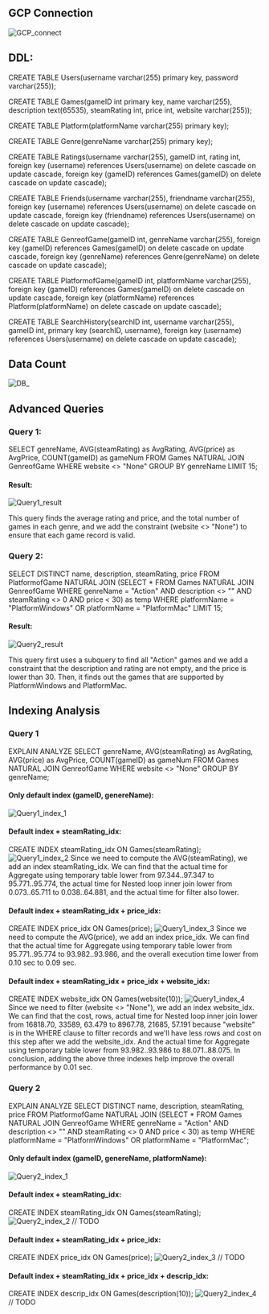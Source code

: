 ## GCP Connection
![GCP_connect](./figures/DB_connection.jpg)

## DDL:
CREATE TABLE Users(username varchar(255) primary key, password varchar(255));

CREATE TABLE Games(gameID int primary key, name varchar(255), description text(65535), steamRating int, price int, website varchar(255));

CREATE TABLE Platform(platformName varchar(255) primary key);

CREATE TABLE Genre(genreName varchar(255) primary key);

CREATE TABLE Ratings(username varchar(255), gameID int, rating int, foreign key (username) references Users(username) on delete cascade on update cascade, foreign key (gameID) references Games(gameID) on delete cascade on update cascade);

CREATE TABLE Friends(username varchar(255), friendname varchar(255), foreign key (username) references Users(username) on delete cascade on update cascade, foreign key (friendname) references Users(username) on delete cascade on update cascade);

CREATE TABLE GenreofGame(gameID int, genreName varchar(255), foreign key (gameID) references Games(gameID) on delete cascade on update cascade, foreign key (genreName) references Genre(genreName) on delete cascade on update cascade);

CREATE TABLE PlatformofGame(gameID int, platformName varchar(255), foreign key (gameID) references Games(gameID) on delete cascade on update cascade, foreign key (platformName) references Platform(platformName) on delete cascade on update cascade);

CREATE TABLE SearchHistory(searchID int, username varchar(255), gameID int, primary key (searchID, username), foreign key (username) references Users(username) on delete cascade on update cascade);

## Data Count
![DB_](./figures/Data_count.jpg)

## Advanced Queries
### Query 1:
SELECT genreName, AVG(steamRating) as AvgRating, AVG(price) as AvgPrice, COUNT(gameID) as gameNum
FROM Games NATURAL JOIN GenreofGame
WHERE website <> "None"
GROUP BY genreName
LIMIT 15;

#### Result:
![Query1_result](figures/Query1.jpg)

This query finds the average rating and price, and the total number of games in each genre, and we add the constraint (website <> "None") to ensure that each game record is valid.

### Query 2:
SELECT DISTINCT name, description, steamRating, price
FROM PlatformofGame NATURAL JOIN (SELECT * FROM Games NATURAL JOIN GenreofGame WHERE genreName = "Action" AND description <> "" AND steamRating <> 0 AND price < 30) as temp
WHERE platformName = "PlatformWindows" OR platformName = "PlatformMac"
LIMIT 15;

#### Result:
![Query2_result](figures/Query2.jpg)

This query first uses a subquery to find all "Action" games and we add a constraint that the description and rating are not empty, and the price is lower than 30. Then, it finds out the games that are supported by PlatformWindows and PlatformMac.

## Indexing Analysis
### Query 1

EXPLAIN ANALYZE SELECT genreName, AVG(steamRating) as AvgRating, AVG(price) as AvgPrice, COUNT(gameID) as gameNum FROM Games NATURAL JOIN GenreofGame WHERE website <> "None" GROUP BY genreName;

#### Only default index (gameID, genereName):
![Query1_index_1](figures/Q1_index_1.jpg)

#### Default index + steamRating_idx:
CREATE INDEX steamRating_idx ON Games(steamRating);
![Query1_index_2](figures/Q1_index_2.jpg)
Since we need to compute the AVG(steamRating), we add an index steamRating_idx. We can find that the actual time for Aggregate using temporary table lower from 97.344..97.347 to 95.771..95.774, the actual time for Nested loop inner join lower from 0.073..65.711 to 0.038..64.881, and the actual time for filter also lower.

#### Default index + steamRating_idx + price_idx:
CREATE INDEX price_idx ON Games(price);
![Query1_index_3](figures/Q1_index_3.jpg)
Since we need to compute the AVG(price), we add an index price_idx. We can find that the actual time for Aggregate using temporary table lower from 95.771..95.774 to 93.982..93.986, and the overall execution time lower from 0.10 sec to 0.09 sec.

#### Default index + steamRating_idx + price_idx + website_idx:
CREATE INDEX website_idx ON Games(website(10));
![Query1_index_4](figures/Q1_index_4.jpg)
Since we need to filter (website <> "None"), we add an index website_idx. We can find that the cost, rows, actual time for Nested loop inner join lower from 16818.70, 33589, 63.479 to 8967.78, 21685, 57.191 because "website" is in the WHERE clause to filter records and we'll have less rows and cost on this step after we add the website_idx. And the actual time for Aggregate using temporary table lower from 93.982..93.986 to 88.071..88.075. In conclusion, adding the above three indexes help improve the overall performance by 0.01 sec.

### Query 2

EXPLAIN ANALYZE SELECT DISTINCT name, description, steamRating, price FROM PlatformofGame NATURAL JOIN (SELECT * FROM Games NATURAL JOIN GenreofGame WHERE genreName = "Action" AND description <> "" AND steamRating <> 0 AND price < 30) as temp WHERE platformName = "PlatformWindows" OR platformName = "PlatformMac";

#### Only default index (gameID, genereName, platformName):
![Query2_index_1](figures/Q2_index_1.jpg)

#### Default index + steamRating_idx:
CREATE INDEX steamRating_idx ON Games(steamRating);
![Query2_index_2](figures/Q2_index_2.jpg)
// TODO

#### Default index + steamRating_idx + price_idx:
CREATE INDEX price_idx ON Games(price);
![Query2_index_3](figures/Q2_index_3.jpg)
// TODO

#### Default index + steamRating_idx + price_idx + descrip_idx:
CREATE INDEX descrip_idx ON Games(description(10));
![Query2_index_4](figures/Q2_index_4.jpg)
// TODO
